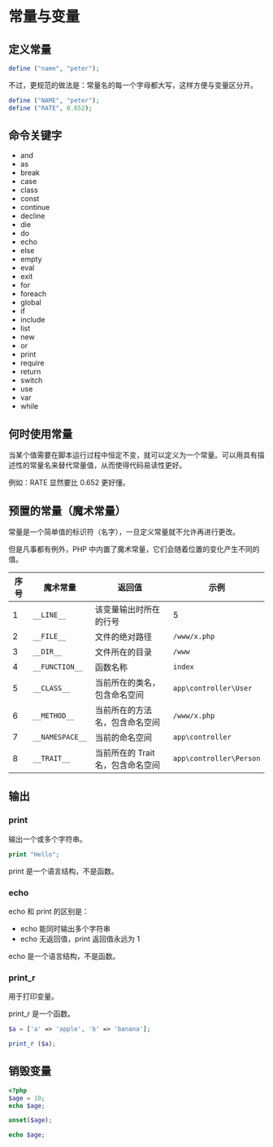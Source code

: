 # 常量与变量

## 定义常量

```php
define ("name", "peter");
```

不过，更规范的做法是：常量名的每一个字母都大写，这样方便与变量区分开。

```PHP
define ("NAME", "peter");
define ("RATE", 0.652);
```

## 命令关键字

- and
- as
- break
- case
- class
- const
- continue
- decline
- die
- do
- echo
- else
- empty
- eval
- exit
- for
- foreach
- global
- if
- include
- list
- new
- or
- print
- require
- return
- switch
- use
- var
- while

## 何时使用常量

当某个值需要在脚本运行过程中恒定不变，就可以定义为一个常量。可以用具有描述性的常量名来替代常量值，从而使得代码易读性更好。

例如：RATE 显然要比 0.652 更好懂。

## 预置的常量（魔术常量）

常量是一个简单值的标识符（名字），一旦定义常量就不允许再进行更改。

但是凡事都有例外，PHP 中内置了魔术常量，它们会随着位置的变化产生不同的值。

| 序号 | 魔术常量        | 返回值                            | 示例                    |
| ---- | --------------- | --------------------------------- | ----------------------- |
| 1    | `__LINE__`      | 该变量输出时所在的行号            | 5                       |
| 2    | `__FILE__`      | 文件的绝对路径                    | `/www/x.php`            |
| 3    | `__DIR__`       | 文件所在的目录                    | `/www`                  |
| 4    | `__FUNCTION__`  | 函数名称                          | `index`                 |
| 5    | `__CLASS__`     | 当前所在的类名，包含命名空间      | `app\controller\User`   |
| 6    | `__METHOD__`    | 当前所在的方法名，包含命名空间    | `/www/x.php`            |
| 7    | `__NAMESPACE__` | 当前的命名空间                    | `app\controller`        |
| 8    | `__TRAIT__`     | 当前所在的 Trait 名，包含命名空间 | `app\controller\Person` |

## 输出

### print

输出一个或多个字符串。

```php
print "Hello";
```

print 是一个语言结构，不是函数。

### echo

echo 和 print 的区别是：

- echo 能同时输出多个字符串
- echo 无返回值，print 返回值永远为 1

echo 是一个语言结构，不是函数。

### print_r

用于打印变量。

print_r 是一个函数。

```php
$a = ['a' => 'apple', 'b' => 'banana'];

print_r ($a);
```

## 销毁变量

```php
<?php
$age = 10;
echo $age;

unset($age);

echo $age;
```
